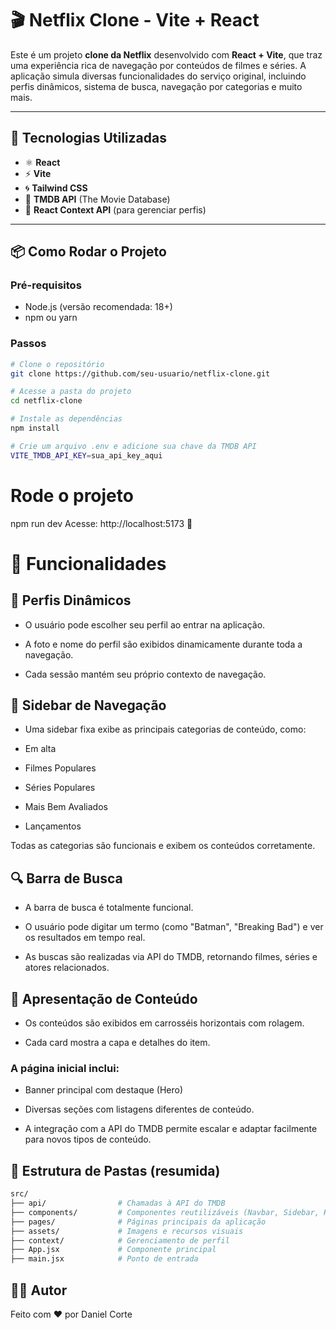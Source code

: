 # 🎬 Netflix Clone - Vite + React

Este é um projeto **clone da Netflix** desenvolvido com **React + Vite**, que traz uma experiência rica de navegação por conteúdos de filmes e séries. A aplicação simula diversas funcionalidades do serviço original, incluindo perfis dinâmicos, sistema de busca, navegação por categorias e muito mais.

---

## 🚀 Tecnologias Utilizadas

- ⚛️ **React**
- ⚡ **Vite**
- 🌀 **Tailwind CSS**
- 🧠 **TMDB API** (The Movie Database)
- 🔐 **React Context API** (para gerenciar perfis)

---

## 📦 Como Rodar o Projeto

### Pré-requisitos

- Node.js (versão recomendada: 18+)
- npm ou yarn

### Passos

```bash
# Clone o repositório
git clone https://github.com/seu-usuario/netflix-clone.git

# Acesse a pasta do projeto
cd netflix-clone

# Instale as dependências
npm install

# Crie um arquivo .env e adicione sua chave da TMDB API
VITE_TMDB_API_KEY=sua_api_key_aqui
```

# Rode o projeto
npm run dev
Acesse: http://localhost:5173 🚀

# 🧩 Funcionalidades
## 👤 Perfis Dinâmicos
- O usuário pode escolher seu perfil ao entrar na aplicação.

- A foto e nome do perfil são exibidos dinamicamente durante toda a navegação.

- Cada sessão mantém seu próprio contexto de navegação.

## 🧭 Sidebar de Navegação
- Uma sidebar fixa exibe as principais categorias de conteúdo, como:

- Em alta

- Filmes Populares

- Séries Populares

- Mais Bem Avaliados

- Lançamentos

Todas as categorias são funcionais e exibem os conteúdos corretamente.

## 🔍 Barra de Busca
- A barra de busca é totalmente funcional.

- O usuário pode digitar um termo (como "Batman", "Breaking Bad") e ver os resultados em tempo real.

- As buscas são realizadas via API do TMDB, retornando filmes, séries e atores relacionados.

## 🎥 Apresentação de Conteúdo
- Os conteúdos são exibidos em carrosséis horizontais com rolagem.

- Cada card mostra a capa e detalhes do item.

### A página inicial inclui:

- Banner principal com destaque (Hero)

- Diversas seções com listagens diferentes de conteúdo.

- A integração com a API do TMDB permite escalar e adaptar facilmente para novos tipos de conteúdo.

## 📂 Estrutura de Pastas (resumida)
```bash
src/
├── api/                # Chamadas à API do TMDB
├── components/         # Componentes reutilizáveis (Navbar, Sidebar, HeroBanner, etc)
├── pages/              # Páginas principais da aplicação
├── assets/             # Imagens e recursos visuais
├── context/            # Gerenciamento de perfil
├── App.jsx             # Componente principal
├── main.jsx            # Ponto de entrada
```
## 🧑‍💻 Autor
Feito com ❤️ por Daniel Corte
